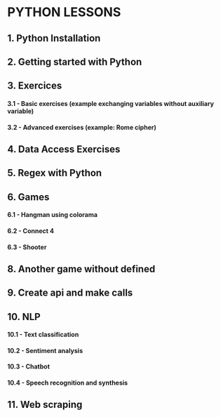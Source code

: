 # PYTHON LESSONS


## 1. Python Installation

##

## 2. Getting started with Python

##

## 3. Exercices
#### 3.1 - Basic exercises (example exchanging variables without auxiliary variable)
#### 3.2 - Advanced exercises (example: Rome cipher)

##

## 4. Data Access Exercises

##

## 5. Regex with Python

##

## 6. Games
#### 6.1 - Hangman using colorama
#### 6.2 - Connect 4
#### 6.3 - Shooter

##

## 8. Another game without defined

##

## 9. Create api and make calls

##

## 10. NLP
#### 10.1 - Text classification
#### 10.2 - Sentiment analysis
#### 10.3 - Chatbot
#### 10.4 - Speech recognition and synthesis

##

## 11. Web scraping

##
